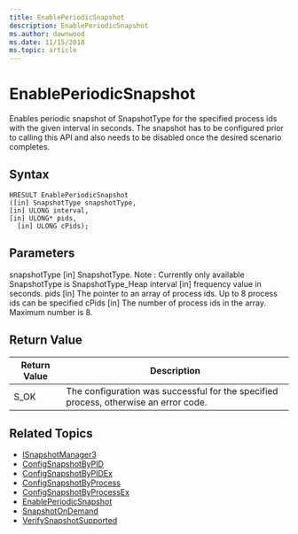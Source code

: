 ```yaml
---
title: EnablePeriodicSnapshot 
description: EnablePeriodicSnapshot
ms.author: dawnwood
ms.date: 11/15/2018
ms.topic: article
---
```


# EnablePeriodicSnapshot

Enables periodic snapshot of SnapshotType for the specified process ids with the given interval in seconds. The snapshot has to be configured prior to calling this API and also needs to be disabled once the desired scenario completes.

## Syntax

```
HRESULT EnablePeriodicSnapshot
([in] SnapshotType snapshotType,
[in] ULONG interval,
[in] ULONG* pids,
  [in] ULONG cPids);
```

## Parameters

snapshotType
[in] SnapshotType. 
Note : Currently only available SnapshotType is SnapshotType_Heap
interval
[in] frequency value in seconds.
pids
[in] The pointer to an array of process ids. Up to 8 process ids can be specified 
cPids
[in] The number of process ids in the array. Maximum number is 8.

## Return Value

|Return Value | Description|
|-------------|------------|
|S_OK	| The configuration was successful for the specified process, otherwise an error code. |

## Related Topics

* [ISnapshotManager3](isnapshotmanager3.md)
* [ConfigSnapshotByPID](configsnapshotbypid.md)
* [ConfigSnapshotByPIDEx](configsnapshotbypidex.md)
* [ConfigSnapshotByProcess](configsnapshotbyprocess.md)
* [ConfigSnapshotByProcessEx](configsnapshotbyprocessex.md)
* [EnablePeriodicSnapshot](enableperiodicsnapshot.md)
* [SnapshotOnDemand](snapshotondemand.md)
* [VerifySnapshotSupported](verifysnapshotsupported.md)
